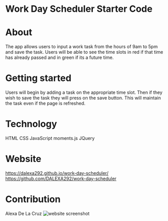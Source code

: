# Work Day Scheduler Starter Code
 
# About
The app allows users to input a work task from the hours of 9am to 5pm and save the task.  Users will be able to see the time slots in red if that time has already passed and in green if its a future time.
 
# Getting started
Users will begin by adding a task on the appropriate time slot.  Then if they wish to save the task they will press on the save button.  This will maintain the task even if the page is refreshed.
 
 
# Technology
HTML
CSS
JavaScript
moments.js
JQuery
 
# Website
https://dalexa292.github.io/work-day-scheduler/
https://github.com/DALEXA292/work-day-scheduler
 
# Contribution
Alexa De La Cruz
![website screenshot](https://user-images.githubusercontent.com/104708575/203272124-2eb3adc5-ffd7-4291-a2c0-19f970bcc86c.PNG)
